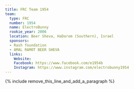 ```yaml
---
title: FRC Team 1954
team:
  type: FRC
  number: 1954
  name: ElectroBunny
  rookie_year: 2006
  location: Beer Sheva, HaDarom (Southern), Israel
  sponsors:
  - Rash foundation
  - AMAL RAMOT BEER SHEVA
  links:
    Website:
    Facebook: https://www.facebook.com/e1954b
    Instagram: https://www.instagram.com/electrobunny1954
---
```


{% include remove_this_line_and_add_a_paragraph %}